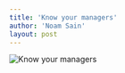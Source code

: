 ```yaml
---
title: 'Know your managers'
author: 'Noam Sain'
layout: post
---
```


![Know your managers](/assets/2019-02-managers.jpg "Know your managers")
